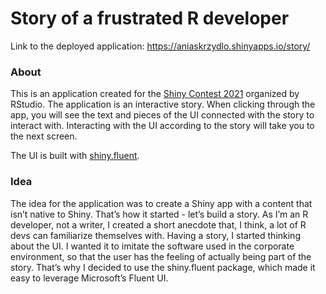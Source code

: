 # Story of a frustrated R developer
Link to the deployed application: https://aniaskrzydlo.shinyapps.io/story/

### About
This is an application created for the [Shiny Contest 2021](https://blog.rstudio.com/2021/03/11/time-to-shiny/) organized by RStudio. The application is an interactive story. When clicking through the app, you will see the text and pieces of the UI connected with the story to interact with. Interacting with the UI according to the story will take you to the next screen.

The UI is built with [shiny.fluent](https://appsilon.github.io/shiny.fluent/).

### Idea
The idea for the application was to create a Shiny app with a content that isn’t native to Shiny. That’s how it started - let’s build a story. As I’m an R developer, not a writer, I created a short anecdote that, I think, a lot of R devs can familiarize themselves with. Having a story, I started thinking about the UI. I wanted it to imitate the software used in the corporate environment, so that the user has the feeling of actually being part of the story. That’s why I decided to use the shiny.fluent package, which made it easy to leverage Microsoft’s Fluent UI.
